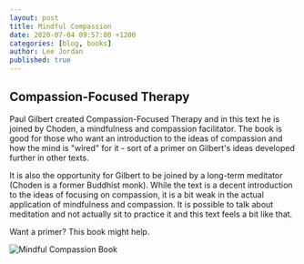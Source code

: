 ```yaml
---
layout: post
title: Mindful Compassion
date: 2020-07-04 09:57:00 +1200
categories: [blog, books]
author: Lee Jordan
published: true
---
```


<h2>Compassion-Focused Therapy</h2>

<p>Paul Gilbert created Compassion-Focused Therapy and in this text he is joined by Choden, a mindfulness and compassion facilitator. The book is good for those who want an introduction to the ideas of compassion and how the mind is "wired" for it - sort of a primer on Gilbert's ideas developed further in other texts.</p> 

<p>It is also the opportunity for Gilbert to be joined by a long-term meditator (Choden is a former Buddhist monk). While the text is a decent introduction to the ideas of focusing on compassion, it is a bit weak in the actual application of mindfulness and compassion. It is possible to talk about meditation and not actually sit to practice it and this text feels a bit like that.</p> 

<p>Want a primer? This book might help.</p>

<img class="img-border" src="https://arohatherapy.co.nz/public/assets/images/mindful-compassion-gilbert-choden.jpg" alt="Mindful Compassion Book">
